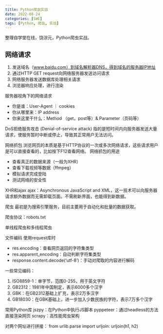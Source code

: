 ```yaml
---
title: Python爬虫实战
date: 2022-08-24
categories: [SWE]
tags: [Python, 爬虫, 实战]
---
```


整理自学堂在线，饶淙元，Python爬虫实战。

## 网络请求

1. 发送域名（www.baidu.com）到域名解析器DNS，得到域名的服务器IP地址
2. 通过HTTP GET request向网络服务器发送访问请求
3. 网络服务器发送数据库处理相关请求
4. 浏览器响应处理，进行渲染

服务器视角下的网络请求
- 你是谁：User-Agent ｜ cookies
- 你从哪里来：IP address
- 你来这里干什么：Method （get，post等）& Parameter（页码等）

DoS拒绝服务攻击 (Denial-of-service attack)
指的是短时间内向服务器发送大量请求，使服务暂时中断或停止，导致其正常用户无法访问。

网络抓包
浏览网页的本质是基于HTTP协议的一次或多次网络请求，这些请求用户是可以直接查看的，比如按下F12查看网络。
网络抓包的用途
- 查看真正的数据来源（一般为XHR）
- 查看下载视频等数据（ffmpeg）
- 模拟请求完成登陆
- 测试网络的安全性

XHR和ajax
ajax：Asynchronous JavaScript and XML，这一技术可以向服务器请求额外数据而无需卸载页面。不需刷新界面，也能得到新数据。

爬虫
最初是为搜索引擎服务，目前主要用于自动化和批量的数据获取。

爬虫协议：robots.txt

单线程爬虫和多线程爬虫

文件编码
使用request库时
- res.encoding：查看网页返回的字符集类型
- res.apparent_encoding：自动判断字符集类型
- response.content.decode(‘utf-8’)：手动对爬取的内容进行解码

一些常见编码：
1. ISO8859-1：单字节，范围0-255，用于英文字符
2. GB2312：1981年中国制定，表示6000多个汉字
3. GBK：在GB2312基础上扩充，表示2万多汉字
4. GB18030：在GBK基础上，进一步加入少数民族的字符，表示7万多个汉字

常用Python库
jszpy：在Python中执行JS脚本
pyppeteer：通过headless的方法直接渲染网页
scrapy：高性能爬虫架构

对两个网址进行拼接：
from urlib.parse import urljoin:
    urljoin(h1, h2)
